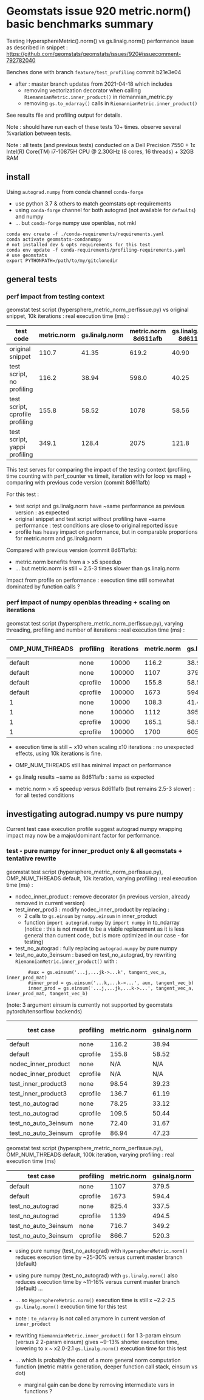 # Geomstats issue 920 metric.norm() basic benchmarks summary

Testing HypersphereMetric().norm() vs gs.linalg.norm() performance issue as described in snippet :
https://github.com/geomstats/geomstats/issues/920#issuecomment-792782040

Benches done with branch `feature/test_profiling` commit b21e3e04
* after : master branch updates from 2021-04-18 which includes
  - removing vectorization decorator when calling `RiemannianMetric.inner_product()` in riemannian_metric.py
  - removing `gs.to_ndarray()` calls in `RiemannianMetric.inner_product()`

See results file and profiling output for details.

Note : should have run each of these tests 10+ times. observe several %variation between tests.

Note : all tests (and previous tests) conducted on a Dell Precision 7550 + 1x Intel(R) Core(TM) i7-10875H CPU @ 2.30GHz (8 cores, 16 threads) + 32GB RAM


## install

Using `autograd.numpy` from conda channel `conda-forge`
* use python 3.7 & others to match geomstats opt-requirements
* using `conda-forge` channel for both autograd (not available for `defaults`) and numpy
* ... but `conda-forge` numpy use openblas, not mkl

```
conda env create -f ./conda-requirements/requirements.yaml
conda activate geomstats-condanumpy
# not installed dev & opts requirements for this test
conda env update -f conda-requirements/profiling-requirements.yaml
# use geomstats
export PYTHONPATH=/path/to/my/gitclonedir
```

## general tests

### perf impact from testing context

geomstat test script (hypersphere_metric_norm_perfissue.py) vs original snippet, 10k iterations : real execution time (ms) :

| test code                        | metric.norm | gs.linalg.norm | metric.norm 8d611afb | gs.linalg.norm 8d611afb|
| -------------------------------- | ----------- | -------------- | -------------------- | ---------------------- |
| original snippet                 | 110.7       | 41.35          | 619.2                | 40.90                  |
| test script, no profiling        | 116.2       | 38.94          | 598.0                | 40.25                  |
| test script, cprofile profiling  | 155.8       | 58.52          | 1078                 | 58.56                  |
| test script, yappi profiling     | 349.1       | 128.4          | 2075                 | 121.8                  |

This test serves for comparing the impact of the testing context (profiling, time counting with perf_counter vs timeit, iteration with for loop vs map) + comparing with previous code version (commit 8d611afb)

For this test :
* test script and gs.linalg.norm have ~same performance as previous version : as expected
* original snippet and test script without profiling have ~same performance : test conditions are close to original reported issue
* profile has heavy impact on performance, but in comparable proportions for metric.norm and gs.linalg.norm

Compared with previous version (commit 8d611afb):
* metric.norm benefits from a > x5 speedup
* ... but metric.norm is still ~ 2.5-3 times slower than gs.linalg.norm

Impact from profile on performance : execution time still somewhat dominated by function calls ?


### perf impact of numpy openblas threading + scaling on iterations

geomstat test script (hypersphere_metric_norm_perfissue.py), varying threading, profiling and number of iterations : real execution time (ms) :

| OMP_NUM_THREADS |profiling | iterations | metric.norm | gs.linalg.norm | metric.norm 8d611afb | gs.linalg.norm 8d611afb |
| --------------- | -------- |----------- | ----------- | -------------- | -------------------- | ----------------------- |
| default         | none     | 10000      | 116.2       | 38.94          | 619.2                | 40.90                   |
| default         | none     | 100000     | 1107        | 379.5          | 6036                 | 392.8                   |
| default         | cprofile | 10000      | 155.8       | 58.52          | 1078                 | 58.56                   |
| default         | cprofile | 100000     | 1673        | 594.4          | 10569                | 588.1                   |
| 1               | none     | 10000      | 108.3       | 41.48          | 603.8                | 41.46                   |
| 1               | none     | 100000     | 1112        | 395.6          | 6387                 | 383.1                   |
| 1               | cprofile | 10000      | 165.1       | 58.95          | 1072                 | 62.07                   |
| 1               | cprofile | 100000     | 1700        | 605.4          | 10733                | 575.2                   |

* execution time is still ~ x10 when scaling x10 iterations : no unexpected effects, using 10k iterations is fine.
* OMP_NUM_THREADS still has minimal impact on performance

* gs.linalg results ~same as 8d611afb : same as expected
* metric.norm > x5 speedup versus 8d611afb (but remains 2.5-3 slower) : for all tested conditions


## investigating autograd.numpy vs pure numpy

Current test case execution profile suggest autograd numpy wrapping impact may now be a major/dominant factor for performance.

### test - pure numpy for inner_product only & all geomstats + tentative rewrite

geomstat test script (hypersphere_metric_norm_perfissue.py), OMP_NUM_THREADS default, 10k iteration, varying profiling : real execution time (ms) :
* nodec_inner_product : remove decorator (in previous version, already removed in current version)
* test_inner_prod3 : modify nodec_inner_product by replacing :
  * 2 calls to `gs.einsum` by `numpy.einsum` in inner_product
  * function `import autograd.numpy` by `import numpy` in to_ndarray
(notice : this is not meant to be a viable replacement as it is less general than current code, but is more optimized in our case - for testing)
* test_no_autograd : fully replacing `autograd.numpy` by pure numpy
* test_no_auto_3einsum : based on test_no_autograd, try rewriting `RiemannianMetric.inner_product()` with :
```
        #aux = gs.einsum('...j,...jk->...k', tangent_vec_a, inner_prod_mat)
        #inner_prod = gs.einsum('...k,...k->...', aux, tangent_vec_b)
        inner_prod = gs.einsum('...j,...jk,...k->...', tangent_vec_a, inner_prod_mat, tangent_vec_b)
```
(note: 3 argument einsum is currently not supported by geomstats pytorch/tensorflow backends)

| test case            | profiling | metric.norm | gsinalg.norm | metric.norm 8d611afb | gs.linalg.norm 8d611afb |
| -------------------- | --------- | ----------- | ------------ | -------------------- | ----------------------- |
| default              | none      | 116.2       | 38.94        | 619.2                | 40.90                   |
| default              | cprofile  |  155.8       | 58.52       | 1078                 | 58.56                   |
| nodec_inner_product  | none      | N/A         | N/A          | 315.6                | 40.72                   |
| nodec_inner_product  | cprofile  | N/A         | N/A          | 533.2                | 60.33                   |
| test_inner_product3  | none      | 98.54       | 39.23        | 201.4                | 39.87                   |
| test_inner_product3  | cprofile  | 136.7       | 61.19        | 319.9                | 62.27                   |
| test_no_autograd     | none      | 78.25       | 33.12        | N/A                  | N/A                    |
| test_no_autograd     | cprofile  | 109.5       | 50.44        | N/A                  | N/A                    |
| test_no_auto_3einsum | none      | 72.40       | 31.67        | N/A                  | N/A                    |
| test_no_auto_3einsum | cprofile  | 86.94       | 47.23        | N/A                  | N/A                    |

geomstat test script (hypersphere_metric_norm_perfissue.py), OMP_NUM_THREADS default, 100k iteration, varying profiling : real execution time (ms) 

| test case            | profiling | metric.norm | gsinalg.norm |
| -------------------- | --------- | ----------- | ------------ |
| default              | none      | 1107        | 379.5        |
| default              | cprofile  | 1673        | 594.4        |          
| test_no_autograd     | none      | 825.4       | 337.5        |
| test_no_autograd     | cprofile  | 1139        | 494.5        |
| test_no_auto_3einsum | none      | 716.7       | 349.2        |
| test_no_auto_3einsum | cprofile  | 866.7       | 520.3        |


* using pure numpy (test_no_autograd) with `HypersphereMetric.norm()` reduces execution time by ~25-30% versus current master branch (default)
* using pure numpy (test_no_autograd) with `gs.linalg.norm()` also reduces execution time by ~11-16% versus current master branch (default) ...
* ... so `HypersphereMetric.norm()` execution time is still x ~2.2-2.5 `gs.linalg.norm()` execution time for this test
* note : `to_ndarray` is not called anymore in current version of `inner_product`

* rewriting `RiemannianMetric.inner_product()` for 1 3-param einsum (versus 2 2-param einsum) gives ~9-13% shorter execution time, lowering to x ~ x2.0-2.1 `gs.linalg.norm()` execution time for this test
* ... which is probably the cost of a more general norm computation function (metric matrix generation, deeper function call stack, einsum vs dot)
  * marginal gain can be done by removing intermediate vars in functions ?
